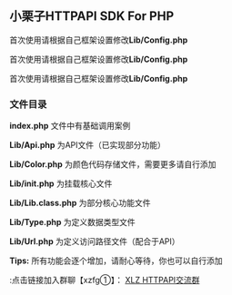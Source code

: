 ## 小栗子HTTPAPI SDK For PHP

首次使用请根据自己框架设置修改**Lib/Config.php**

首次使用请根据自己框架设置修改**Lib/Config.php**

首次使用请根据自己框架设置修改**Lib/Config.php**

### 文件目录

**index.php** 文件中有基础调用案例

**Lib/Api.php** 为API文件（已实现部分功能）

**Lib/Color.php** 为颜色代码存储文件，需要更多请自行添加

**Lib/init.php** 为挂载核心文件

**Lib/Lib.class.php** 为部分核心功能文件

**Lib/Type.php** 为定义数据类型文件

**Lib/Url.php** 为定义访问路径文件（配合于API）

 **Tips:** 所有功能会逐个增加，请耐心等待，你也可以自行添加

:点击链接加入群聊【xzfg①】： [XLZ HTTPAPI交流群](https://jq.qq.com/?_wv=1027&k=zO0diIft) 